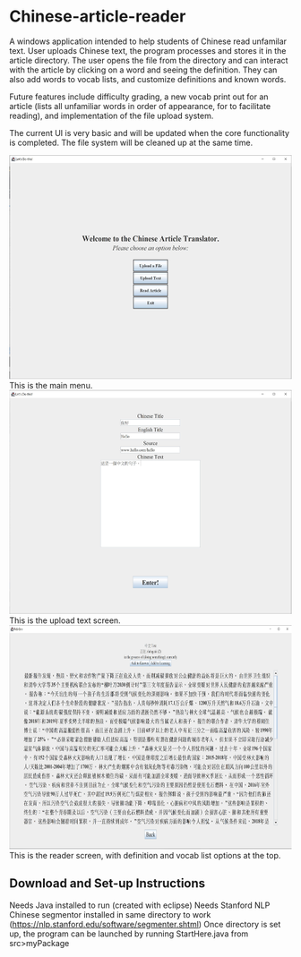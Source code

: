 # Chinese-article-reader

A windows application intended to help students of Chinese read unfamilar text. User uploads Chinese text, the program processes and stores it in the article directory. The user opens the file from the directory and can interact with the article by clicking on a word and seeing the definition. They can also add words to vocab lists, and customize definitions and known words.

Future features include difficulty grading, a new vocab print out for an article (lists all unfamiliar words in order of appearance, for to facilitate reading), and implementation of the file upload system.

The current UI is very basic and will be updated when the core functionality is completed. The file system will be cleaned up at the same time.

<img src="https://github.com/DorotheaF/Chinese-article-reader/blob/master/ArticleMain.JPG" height="400">
This is the main menu.


<img src="https://github.com/DorotheaF/Chinese-article-reader/blob/master/ArticleUpload.JPG" height="400">
This is the upload text screen.


<img src="https://github.com/DorotheaF/Chinese-article-reader/blob/master/ArticleReader.JPG" height="400">
This is the reader screen, with definition and vocab list options at the top.

## Download and Set-up Instructions
Needs Java installed to run (created with eclipse)
Needs Stanford NLP Chinese segmentor installed in same directory to work (https://nlp.stanford.edu/software/segmenter.shtml) 
Once directory is set up, the program can be launched by running StartHere.java from src>myPackage
